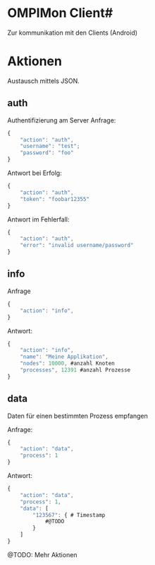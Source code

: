 # OMPIMon Client#

Zur kommunikation mit den Clients (Android)


# Aktionen #

Austausch mittels JSON.

## auth ##
Authentifizierung am Server
Anfrage:

````javascript
{
	"action": "auth",
	"username": "test";
	"password": "foo"
}
````

Antwort bei Erfolg:

````javascript
{
	"action": "auth",
	"token": "foobar12355"
}
````

Antwort im Fehlerfall:

````javascript
{
	"action": "auth",
	"error": "invalid username/password"
}
````

## info ##

Anfrage

````javascript
{
    "action": "info",
}
````

Antwort:

````javascript
{
    "action": "info",
    "name": "Meine Applikation",
    "nodes": 10000, #anzahl Knoten
    "processes", 12391 #anzahl Prozesse
}
````

## data ##

Daten für einen bestimmten Prozess empfangen

Anfrage:

````javascript
{
    "action": "data",
    "process": 1
}
````

Antwort:

````javascript
{
    "action": "data",
    "process": 1,
    "data": [
        "123567": { # Timestamp
            #@TODO
        }
    ]
}
````

@TODO: Mehr Aktionen

